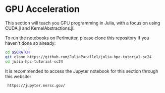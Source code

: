 # GPU Acceleration

This section will teach you GPU programming in Julia, with a focus on using CUDA.jl and KernelAbstractions.jl.

To run the notebooks on Perlmutter, please clone this repository if you haven't done so already:


```sh
cd $SCRATCH
git clone https://github.com/JuliaParallel/julia-hpc-tutorial-sc24
cd julia-hpc-tutorial-sc24
```

It is recommended to access the Jupyter notebook for this section through this website:   

```sh
 https://jupyter.nersc.gov/
```
